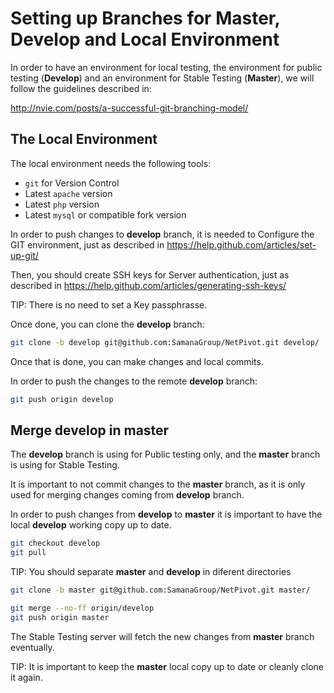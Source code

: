 # Setting up Branches for Master, Develop and Local Environment
In order to have an environment for local testing, the environment for public
testing (**Develop**) and an environment for Stable Testing (**Master**), we
will follow the guidelines described in:

  http://nvie.com/posts/a-successful-git-branching-model/


## The Local Environment
The local environment needs the following tools:
* `git` for Version Control
* Latest `apache` version
* Latest `php` version
* Latest `mysql` or compatible fork version

In order to push changes to **develop** branch, it is needed to Configure the
GIT environment, just as described in
https://help.github.com/articles/set-up-git/

Then, you should create SSH keys for Server authentication, just as described
in https://help.github.com/articles/generating-ssh-keys/

TIP: There is no need to set a Key passphrasse.

Once done, you can clone the **develop** branch:

```sh
git clone -b develop git@github.com:SamanaGroup/NetPivot.git develop/
```

Once that is done, you can make changes and local commits.

In order to push the changes to the remote **develop** branch:

```sh
git push origin develop
```

## Merge develop in master
The **develop** branch is using for Public testing only, and the **master**
branch is using for Stable Testing.

It is important to not commit changes to the **master** branch, as it is only
used for merging changes coming from **develop** branch.

In order to push changes from **develop** to **master** it is important to have
the local **develop** working copy up to date.

```sh
git checkout develop
git pull
```

TIP: You should separate **master** and **develop** in diferent directories

```sh
git clone -b master git@github.com:SamanaGroup/NetPivot.git master/
```

```sh
git merge --no-ff origin/develop
git push origin master
```
The Stable Testing server will fetch the new changes from **master** branch
eventually.

TIP: It is important to keep the **master** local copy up to date or cleanly
clone it again.


